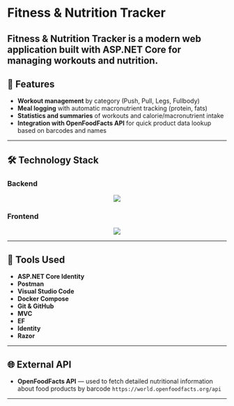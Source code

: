 # Fitness & Nutrition Tracker

**Fitness & Nutrition Tracker** is a modern web application built with ASP.NET Core for managing workouts and nutrition.
---

## 🚀 Features

- **Workout management** by category (Push, Pull, Legs, Fullbody)
- **Meal logging** with automatic macronutrient tracking (protein, fats)
- **Statistics and summaries** of workouts and calorie/macronutrient intake
- **Integration with OpenFoodFacts API** for quick product data lookup based on barcodes and names

---

## 🛠️ Technology Stack

### Backend

<p align="center">
  <a href="https://skillicons.dev">
    <img src="https://skillicons.dev/icons?i=dotnet,docker" sql />
  </a>
</p>

### Frontend

<p align="center">
  <a href="https://skillicons.dev">
    <img src="https://skillicons.dev/icons?i=html,css,js" />
  </a>
</p>

---

## 🧰 Tools Used

- **ASP.NET Core Identity** 
- **Postman** 
- **Visual Studio Code** 
- **Docker Compose** 
- **Git & GitHub**
- **MVC**
- **EF**
- **Identity**
- **Razor**
  
---

## 🌐 External API

- **OpenFoodFacts API** — used to fetch detailed nutritional information about food products by barcode
  `https://world.openfoodfacts.org/api`

---
